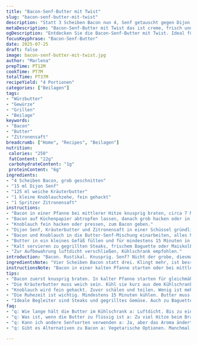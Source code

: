 ```yaml
---
title: "Bacon-Senf-Butter mit Twist"
slug: "bacon-senf-butter-mit-twist"
description: "Statt 3 Scheiben Bacon nun 4, Senf getauscht gegen Dijon, Butter ersetzt durch Kräuterbutter. Bacon knusprig braten, dann grob hacken oder pulsieren. Mit Senf und weicher Kräuterbutter vermischen bis cremig. Kühlstellen mindestens 15 Minuten. Passt gut zu gegrilltem Gemüse, Steaks oder frischem Baguette. Eingebaut leichter Knoblauch und ein Spritzer Zitronensaft für Frische. Zubereitung in 12 Minuten, Ruhezeit etwa 25 Minuten. Einfach, würzig, rustikal. Ohne Nüsse, glutenfrei, eifrei."
metaDescription: "Bacon-Senf-Butter mit Twist das ist creme, frisch und würzig. Gemeinsam zu gegrilltem Gemüse servieren oder zum Steak."
ogDescription: "Entdecken Sie die Bacon-Senf-Butter mit Twist. Ideal für Grillabende oder als Dip zu Baguette. Einfach und würzig."
focusKeyphrase: "Bacon-Senf-Butter"
date: 2025-07-25
draft: false
image: bacon-senf-butter-mit-twist.jpg
author: "Marlena"
prepTime: PT12M
cookTime: PT7M
totalTime: PT37M
recipeYield: "4 Portionen"
categories: ["Beilagen"]
tags:
- "Würzbutter"
- "Gewürze"
- "Grillen"
- "Beilage"
keywords:
- "Bacon"
- "Butter"
- "Zitronensaft"
breadcrumb: ["Home", "Recipes", "Beilagen"]
nutrition: 
 calories: "250"
 fatContent: "22g"
 carbohydrateContent: "1g"
 proteinContent: "6g"
ingredients:
- "4 Scheiben Bacon, grob geschnitten"
- "15 ml Dijon Senf"
- "125 ml weiche Kräuterbutter"
- "1 kleine Knoblauchzehe, fein gehackt"
- "1 Spritzer Zitronensaft"
instructions:
- "Bacon in einer Pfanne bei mittlerer Hitze knusprig braten, circa 7 Minuten."
- "Bacon auf Küchenpapier abtropfen lassen, danach grob hacken oder in einem kleinen Mixer kurz pulsieren."
- "Knoblauch fein hacken oder pressen, zum Bacon geben."
- "Dijon Senf, Kräuterbutter und Zitronensaft in einer Schüssel gründlich vermengen."
- "Bacon und Knoblauch in die Butter-Senf-Mischung einarbeiten, alles homogen vermischen."
- "Butter in ein kleines Gefäß füllen und für mindestens 15 Minuten in den Kühlschrank stellen."
- "Kalt servieren zu gegrillten Steaks, frischem Baguette oder Maiskolben."
- "Zur Aufbewahrung luftdicht verschließen, Kühlschrank empfohlen."
introduction: "Bacon. Rustikal. Knusprig. Senf? Nicht der grobe, diesmal Dijon, schärfer, feiner, mehr Kick. Kräuterbutter statt normaler Butter. Knoblauch rein, weniger als eine Zehe, fein. Zitronensaft – frisch, überraschend. Alles zusammengerührt wird das mächtig, intensiver als gedacht. Kurz braten, dann pulsieren. Kalt stellen. Zeit braucht das. 15 bis 25 Minuten. Keine schwere Soße, keine Suppe. Mehr Geschmack, weniger alles. Einfach, aber gut. Schnell gemacht, hält sich. Für Steaks, Mais, Baguette. Rustikal, einfach, irgendwie schön rau. Ohne Nüsse, glutenfrei, für alle. Passt zu allem, das gegrillt ist. Butter muss weich sein, nicht schmelzend. Nur kurz kühlen, nicht ewig. Dann auftauchen lassen, oder gleich drauf. Knoblauch sparsam, schmeckt durch. Senf weniger Körner, mehr Aroma. So läuft’s. "
ingredientsNote: "Vier Scheiben Bacon statt drei. Klingt mehr, ist besser für die Textur und den Geschmack. Dijon ersetzt groben Senf, intensiver, cremiger und mit etwas Schärfe. Kräuterbutter statt einfacher Butter gibt mehr Aroma und macht die Mischung sommerlich-frisch. Knoblauch wird ganz fein gehackt, um die Schärfe dezent einzubringen, nicht zu dominant. Zitronensaft sorgt für frische Säure, hebt den Geschmack, harmoniert mit Bacon und Kräutern. Mengen passen sich an. Butter sollte weich, aber nicht flüssig sein. Kurz vor der Zubereitung aus dem Kühlschrank holen und schnell verarbeiten. Alles in einer kleinen Schüssel oder im Cutter vermischen, gleichmäßige Konsistenz entsteht. Ideal zum Kühlen ist ein kleines, abdeckbares Gefäß.  Praktisch ohne allergieauslösende Zutaten, ohne Nüsse, glutenfrei, ohne Eier. Gut geeignet für schnelle Würzbutter, die länger hält und viele Einsatzmöglichkeiten bietet. "
instructionsNote: "Bacon in einer kalten Pfanne starten oder bei mittlerer Temperatur, langsam knusprig braten. Nicht zu heiß, sonst verbrennt es schnell. Danach unbedingt auf Küchenpapier legen, überschüssiges Fett abtropfen lassen, das macht die Butter später nicht zu flüssig. Kurz abkühlen lassen, danach grob hacken, oder mit einem kleinen Küchenroboter pulsieren – nicht zu fein, soll Textur behalten. Knoblauch vorher schneiden, möglichst fein, sonst zu scharf. Butter und Senf in Schüssel geben, gründlich verrühren, bis alles cremig ist. Bacon und Knoblauch unterheben, gut vermengen. Butter in ein kleines Gefäß füllen. Mindestens 15 Minuten kühlen, damit sie wieder fest wird. 20 bis 25 Minuten sind gut. Vor dem Servieren kann man sie noch kurz stehen lassen, wird weicher und streichfähiger. Passt zu gegrilltem Fleisch, Gemüse, Baguette. Luftdicht aufbewahren, hält bis zu einer Woche im Kühlschrank. Nicht einfrieren, Butter verliert Textur. "
tips:
- "Bacon zuerst knusprig braten. In kalter Pfanne starten für gleichmäßige Hitze. Auf Küchenpapier abtropfen lassen, damit nicht zu fettig. Dann hacken oder pulsieren. Grob ist gut. Das Ergebnis hat mehr Biss."
- "Die Kräuterbutter muss weich sein. Kühl sie kurz aus dem Kühlschrank nehmen. Einfluss auf die Textur. Liefert mehr Aroma als normale Butter. Dijon Senf gibt Geschmack, nicht zu viel. Scharfe Würze für die Kreation."
- "Knoblauch wird fein gehackt. Zuvor schälen und teilen. Wenig ist mehr. Zu viel Knoblauch könnte überdecken. Aroma beisteuern, nicht dominieren. Zitronensaft bringt Frische rein, nicht vergessen. Ein Spritzer macht den Unterschied."
- "Die Ruhezeit ist wichtig. Mindestens 15 Minuten kühlen. Butter muss sich setzen. Vor dem Servieren nochmal kurz stehen lassen. Dadurch wird sie streichfähiger. Hält etwa eine Woche im Kühlschrank, luftdicht verpacken."
- "Ideale Begleiter sind Steaks und gegrilltes Gemüse. Auch zu Baguette passt das wunderbar. Vielseitig einsetzbar. Verleiht allem den besonderen Pfiff. Einfach auftragen und genießen."
faq:
- "q: Wie lange hält die Butter im Kühlschrank a: Luftdicht. Bis zu einer Woche. Zickzack, nicht einfrieren. Textur leidet."
- "q: Was ist, wenn die Butter zu flüssig ist a: Zu viel Hitze beim Braten? Oder nicht genug gekühlt. Kontrolle wichtig. Vor dem Mischen."
- "q: Kann ich andere Senfsorten verwenden a: Ja, aber das Aroma ändert sich. Dijon hat besondere Schärfe. Ein anderer Senf könnte flach wirken."
- "q: Gibt es Alternativen zu Bacon a: Vegetarische Optionen. Manchmal mit Frühstücksspeck arbeiten. Auch mit geräuchertem Tofu. Den Geschmack anpassen."

---
```


